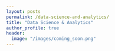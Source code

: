 ```yaml
---
layout: posts
permalink: /data-science-and-analytics/
title: "Data Science & Analytics"
author_profile: true
header:
  image: "/images/coming_soon.png"
---
```

